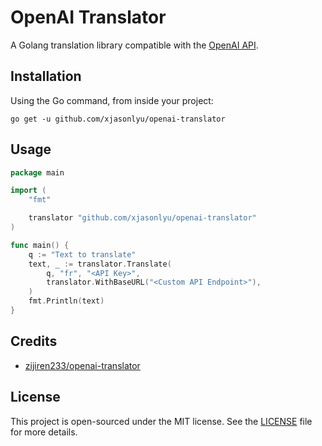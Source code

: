 # OpenAI Translator

A Golang translation library compatible with the [OpenAI API](https://platform.openai.com/docs/overview).

## Installation

Using the Go command, from inside your project:

```shell
go get -u github.com/xjasonlyu/openai-translator
```

## Usage

```go
package main

import (
	"fmt"

	translator "github.com/xjasonlyu/openai-translator"
)

func main() {
	q := "Text to translate"
	text, _ := translator.Translate(
		q, "fr", "<API Key>",
		translator.WithBaseURL("<Custom API Endpoint>"),
	)
	fmt.Println(text)
}
```

## Credits

- [zijiren233/openai-translator](https://github.com/zijiren233/openai-translator)

## License

This project is open-sourced under the MIT license. See the [LICENSE](LICENSE) file for more details.

